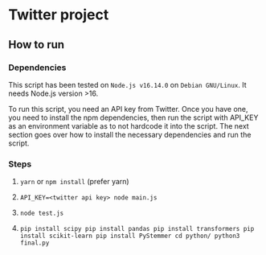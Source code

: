 # Twitter project

## How to run

### Dependencies

This script has been tested on `Node.js v16.14.0` on `Debian GNU/Linux`. It
needs Node.js version >16.

To run this script, you need an API key from Twitter. Once you have one, you
need to install the npm dependencies, then run the script with API_KEY as an
environment variable as to not hardcode it into the script. The next section
goes over how to install the necessary dependencies and run the script.

### Steps

1. `yarn` or `npm install` (prefer yarn)

2. `API_KEY=<twitter api key> node main.js`

3. `node test.js`

4. `pip install scipy
pip install pandas
pip install transformers
pip install scikit-learn
pip install PyStemmer
cd python/
python3 final.py`

